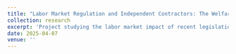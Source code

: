 ```yaml
---
title: "Labor Market Regulation and Independent Contractors: The Welfare of Drivers in the Taxi Industry"
collection: research
excerpt: 'Project studying the labor market impact of recent legislation targeting independent contractors in the taxi and limousine services industry. Work in progress.'
date: 2025-04-07
venue: ''
---
```


<!---Abstract Here--->

<!---Project studying the value of labor market information to employers and employer learning patterns, as well as the effect of the same on job postings. Work in progress.---> 

<!---Recommended citation: Your Name, You. (2009). "Paper Title Number 1." <i>Journal 1</i>. 1(1).--->
